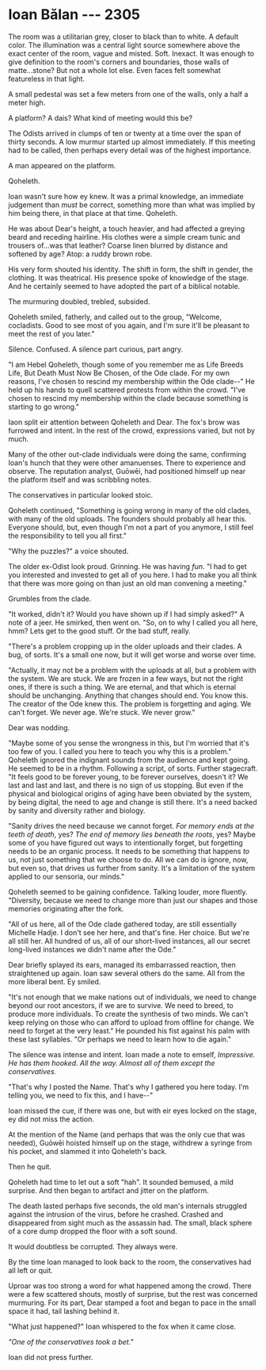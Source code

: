 # Ioan Bălan --- 2305

The room was a utilitarian grey, closer to black than to white. A default color. The illumination was a central light source somewhere above the exact center of the room, vague and misted. Soft. Inexact. It was enough to give definition to the room's corners and boundaries, those walls of matte...stone? But not a whole lot else. Even faces felt somewhat featureless in that light.

A small pedestal was set a few meters from one of the walls, only a half a meter high.

A platform? A dais? What kind of meeting would this be?

The Odists arrived in clumps of ten or twenty at a time over the span of thirty seconds. A low murmur started up almost immediately. If this meeting had to be called, then perhaps every detail was of the highest importance.

A man appeared on the platform.

Qoheleth.

Ioan wasn't sure how ey knew. It was a primal knowledge, an immediate judgement than *must* be correct, something more than what was implied by him being there, in that place at that time. Qoheleth.

He was about Dear's height, a touch heavier, and had affected a greying beard and receding hairline. His clothes were a simple cream tunic and trousers of...was that leather? Coarse linen blurred by distance and softened by age?  Atop: a ruddy brown robe.

His very form shouted his identity. The shift in form, the shift in gender, the clothing. It was theatrical. His presence spoke of knowledge of the stage. And he certainly seemed to have adopted the part of a biblical notable. 

The murmuring doubled, trebled, subsided.

Qoheleth smiled, fatherly, and called out to the group, "Welcome, cocladists. Good to see most of you again, and I'm sure it'll be pleasant to meet the rest of you later."

Silence. Confused. A silence part curious, part angry.

"I am Hebel Qoheleth, though some of you remember me as Life Breeds Life, But Death Must Now Be Chosen, of the Ode clade. For my own reasons, I've chosen to rescind my membership within the Ode clade--" He held up his hands to quell scattered protests from within the crowd. "I've chosen to rescind my membership within the clade because something is starting to go wrong."

Iaon split eir attention between Qoheleth and Dear. The fox's brow was furrowed and intent. In the rest of the crowd, expressions varied, but not by much.

Many of the other out-clade individuals were doing the same, confirming Ioan's hunch that they were other amanuenses. There to experience and observe. The reputation analyst, Guōwēi, had positioned himself up near the platform itself and was scribbling notes.

The conservatives in particular looked stoic.

Qoheleth continued, "Something is going wrong in many of the old clades, with many of the old uploads. The founders should probably all hear this. Everyone should, but, even though I'm not a part of you anymore, I still feel the responsibility to tell you all first."

"Why the puzzles?" a voice shouted.

The older ex-Odist look proud. Grinning. He was having *fun*. "I had to get you interested and invested to get all of you here. I had to make you all think that there was more going on than just an old man convening a meeting."

Grumbles from the clade.

"It worked, didn't it? Would you have shown up if I had simply asked?" A note of a jeer. He smirked, then went on. "So, on to why I called you all here, hmm? Lets get to the good stuff. Or the bad stuff, really.

"There's a problem cropping up in the older uploads and their clades. A bug, of sorts. It's a small one now, but it will get worse and worse over time.

"Actually, it may not be a problem with the uploads at all, but a problem with the system. We are stuck. We are frozen in a few ways, but not the right ones, if there is such a thing. We are eternal, and that which is eternal should be unchanging. Anything that changes should end. You know this. The creator of the Ode knew this. The problem is forgetting and aging. We can't forget. We never age. We're stuck. We never grow."

Dear was nodding.

"Maybe some of you sense the wrongness in this, but I'm worried that it's too few of you. I called you here to teach you why this is a problem." Qoheleth ignored the indignant sounds from the audience and kept going. He seemed to be in a rhythm. Following a script, of sorts. Further stagecraft. "It feels good to be forever young, to be forever ourselves, doesn't it? We last and last and last, and there is no sign of us stopping. But even if the physical and biological origins of aging have been obviated by the system, by being digital, the need to age and change is still there. It's a need backed by sanity and diversity rather and biology.

"Sanity drives the need because we cannot forget. *For memory ends at the teeth of death*, yes? *The end of memory lies beneath the roots*, yes? Maybe some of you have figured out ways to intentionally forget, but forgetting needs to be an organic process. It needs to be something that happens *to* us, not just something that we choose to do. All we can do is ignore, now, but even so, that drives us further from sanity. It's a limitation of the system applied to our sensoria, our minds."

Qoheleth seemed to be gaining confidence. Talking louder, more fluently. "Diversity, because we need to change more than just our shapes and those memories originating after the fork.

"All of us here, all of the Ode clade gathered today, are still essentially Michelle Hadje. I don't see her here, and that's fine. Her choice. But we're all still her. All hundred of us, all of our short-lived instances, all our secret long-lived instances we didn't name after the Ode."

Dear briefly splayed its ears, managed its embarrassed reaction, then straightened up again. Ioan saw several others do the same. All from the more liberal bent. Ey smiled.

"It's not enough that we make nations out of individuals, we need to change beyond our root ancestors, if we are to survive. We need to breed, to produce more individuals. To create the synthesis of two minds. We can't keep relying on those who can afford to upload from offline for change. We need to forget at the very least." He pounded his fist against his palm with these last syllables. "Or perhaps we need to learn how to die again."

The silence was intense and intent. Ioan made a note to emself, *Impressive. He has them hooked. All the way. Almost all of them except the conservatives.*

"That's why I posted the Name. That's why I gathered you here today. I'm telling you, we need to fix this, and I have--"

Ioan missed the cue, if there was one, but with eir eyes locked on the stage, ey did not miss the action.

At the mention of the Name (and perhaps that was the only cue that was needed), Guōwēi hoisted himself up on the stage, withdrew a syringe from his pocket, and slammed it into Qoheleth's back.

Then he quit.

Qoheleth had time to let out a soft "hah". It sounded bemused, a mild surprise. And then began to artifact and jitter on the platform.

The death lasted perhaps five seconds, the old man's internals struggled against the intrusion of the virus, before he crashed. Crashed and disappeared from sight much as the assassin had. The small, black sphere of a core dump dropped the floor with a soft sound.

It would doubtless be corrupted. They always were.

By the time Ioan managed to look back to the room, the conservatives had all left or quit.

Uproar was too strong a word for what happened among the crowd. There were a few scattered shouts, mostly of surprise, but the rest was concerned murmuring. For its part, Dear stamped a foot and began to pace in the small space it had, tail lashing behind it.

"What just happened?" Ioan whispered to the fox when it came close.

*"One of the conservatives took a bet."*

Ioan did not press further.
